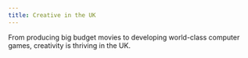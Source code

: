 ```yaml
---
title: Creative in the UK
---
```

From producing big budget movies to developing world-class computer games, creativity is thriving in the UK.
